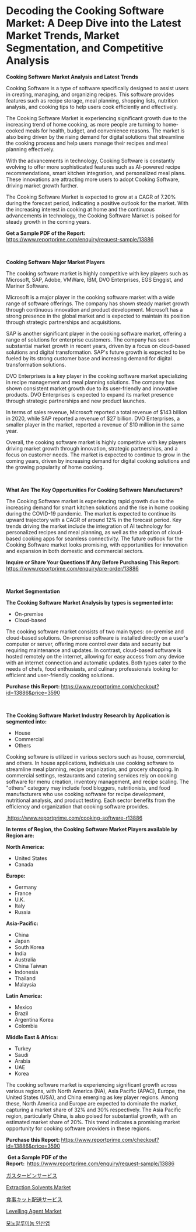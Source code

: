 <p><h1>Decoding the Cooking Software Market: A Deep Dive into the Latest Market Trends, Market Segmentation, and Competitive Analysis</h1></p><p><strong>Cooking Software Market Analysis and Latest Trends</strong></p>
<p><p>Cooking Software is a type of software specifically designed to assist users in creating, managing, and organizing recipes. This software provides features such as recipe storage, meal planning, shopping lists, nutrition analysis, and cooking tips to help users cook efficiently and effectively.</p><p>The Cooking Software Market is experiencing significant growth due to the increasing trend of home cooking, as more people are turning to home-cooked meals for health, budget, and convenience reasons. The market is also being driven by the rising demand for digital solutions that streamline the cooking process and help users manage their recipes and meal planning effectively.</p><p>With the advancements in technology, Cooking Software is constantly evolving to offer more sophisticated features such as AI-powered recipe recommendations, smart kitchen integration, and personalized meal plans. These innovations are attracting more users to adopt Cooking Software, driving market growth further.</p><p>The Cooking Software Market is expected to grow at a CAGR of 7.20% during the forecast period, indicating a positive outlook for the market. With the increasing interest in cooking at home and the continuous advancements in technology, the Cooking Software Market is poised for steady growth in the coming years.</p></p>
<p><strong>Get a Sample PDF of the Report:&nbsp;</strong> <a href="https://www.reportprime.com/enquiry/request-sample/13886">https://www.reportprime.com/enquiry/request-sample/13886</a></p>
<p>&nbsp;</p>
<p><strong>Cooking Software Major Market Players</strong></p>
<p><p>The cooking software market is highly competitive with key players such as Microsoft, SAP, Adobe, VMWare, IBM, DVO Enterprises, EGS Enggist, and Mariner Software. </p><p>Microsoft is a major player in the cooking software market with a wide range of software offerings. The company has shown steady market growth through continuous innovation and product development. Microsoft has a strong presence in the global market and is expected to maintain its position through strategic partnerships and acquisitions.</p><p>SAP is another significant player in the cooking software market, offering a range of solutions for enterprise customers. The company has seen substantial market growth in recent years, driven by a focus on cloud-based solutions and digital transformation. SAP's future growth is expected to be fueled by its strong customer base and increasing demand for digital transformation solutions.</p><p>DVO Enterprises is a key player in the cooking software market specializing in recipe management and meal planning solutions. The company has shown consistent market growth due to its user-friendly and innovative products. DVO Enterprises is expected to expand its market presence through strategic partnerships and new product launches.</p><p>In terms of sales revenue, Microsoft reported a total revenue of $143 billion in 2020, while SAP reported a revenue of $27 billion. DVO Enterprises, a smaller player in the market, reported a revenue of $10 million in the same year.</p><p>Overall, the cooking software market is highly competitive with key players driving market growth through innovation, strategic partnerships, and a focus on customer needs. The market is expected to continue to grow in the coming years, driven by increasing demand for digital cooking solutions and the growing popularity of home cooking.</p></p>
<p>&nbsp;</p>
<p><strong>What Are The Key Opportunities For Cooking Software Manufacturers?</strong></p>
<p><p>The Cooking Software market is experiencing rapid growth due to the increasing demand for smart kitchen solutions and the rise in home cooking during the COVID-19 pandemic. The market is expected to continue its upward trajectory with a CAGR of around 12% in the forecast period. Key trends driving the market include the integration of AI technology for personalized recipes and meal planning, as well as the adoption of cloud-based cooking apps for seamless connectivity. The future outlook for the Cooking Software market looks promising, with opportunities for innovation and expansion in both domestic and commercial sectors.</p></p>
<p><strong>Inquire or Share Your Questions If Any Before Purchasing This Report:</strong> <a href="https://www.reportprime.com/enquiry/pre-order/13886">https://www.reportprime.com/enquiry/pre-order/13886</a></p>
<p>&nbsp;</p>
<p><strong>Market Segmentation</strong></p>
<p><strong>The Cooking Software Market Analysis by types is segmented into:</strong></p>
<p><ul><li>On-premise</li><li>Cloud-based</li></ul></p>
<p><p>The cooking software market consists of two main types: on-premise and cloud-based solutions. On-premise software is installed directly on a user's computer or server, offering more control over data and security but requiring maintenance and updates. In contrast, cloud-based software is hosted remotely on the internet, allowing for easy access from any device with an internet connection and automatic updates. Both types cater to the needs of chefs, food enthusiasts, and culinary professionals looking for efficient and user-friendly cooking solutions.</p></p>
<p><strong>Purchase this Report:&nbsp;</strong><a href="https://www.reportprime.com/checkout?id=13886&price=3590">https://www.reportprime.com/checkout?id=13886&price=3590</a></p>
<p>&nbsp;</p>
<p><strong>The Cooking Software Market Industry Research by Application is segmented into:</strong></p>
<p><ul><li>House</li><li>Commercial</li><li>Others</li></ul></p>
<p><p>Cooking software is utilized in various sectors such as house, commercial, and others. In house applications, individuals use cooking software to streamline meal planning, recipe organization, and grocery shopping. In commercial settings, restaurants and catering services rely on cooking software for menu creation, inventory management, and recipe scaling. The "others" category may include food bloggers, nutritionists, and food manufacturers who use cooking software for recipe development, nutritional analysis, and product testing. Each sector benefits from the efficiency and organization that cooking software provides.</p></p>
<p><a href="https://www.reportprime.com/cooking-software-r13886">&nbsp;https://www.reportprime.com/cooking-software-r13886</a></p>
<p><strong>In terms of Region, the Cooking Software Market Players available by Region are:</strong></p>
<p>
    <p> <strong> North America: </strong>
        <ul>
            <li>United States</li>
            <li>Canada</li>
        </ul>
        </p> 
    <p> <strong> Europe: </strong>
        <ul>
            <li>Germany</li>
            <li>France</li>
            <li>U.K.</li>
            <li>Italy</li>
            <li>Russia</li>
        </ul>
        </p> 
    <p> <strong> Asia-Pacific: </strong>
        <ul>
            <li>China</li>
            <li>Japan</li>
            <li>South Korea</li>
            <li>India</li>
            <li>Australia</li>
            <li>China Taiwan</li>
            <li>Indonesia</li>
            <li>Thailand</li>
            <li>Malaysia</li>
        </ul>
        </p> 
    <p> <strong> Latin America: </strong>
        <ul>
            <li>Mexico</li>
            <li>Brazil</li>
            <li>Argentina Korea</li>
            <li>Colombia</li>
        </ul>
        </p> 
    <p> <strong> Middle East & Africa: </strong>
        <ul>
            <li>Turkey</li>
            <li>Saudi</li>
            <li>Arabia</li>
            <li>UAE</li>
            <li>Korea</li>
        </ul>
    </p>
    </p>
<p><p>The cooking software market is experiencing significant growth across various regions, with North America (NA), Asia Pacific (APAC), Europe, the United States (USA), and China emerging as key player regions. Among these, North America and Europe are expected to dominate the market, capturing a market share of 32% and 30% respectively. The Asia Pacific region, particularly China, is also poised for substantial growth, with an estimated market share of 20%. This trend indicates a promising market opportunity for cooking software providers in these regions.</p></p>
<p><strong>Purchase this Report: </strong><a href="https://www.reportprime.com/checkout?id=13886&price=3590">https://www.reportprime.com/checkout?id=13886&price=3590</a></p>
<p>&nbsp;<strong>Get a Sample PDF of the Report:&nbsp;&nbsp;</strong><a href="https://www.reportprime.com/enquiry/request-sample/13886">https://www.reportprime.com/enquiry/request-sample/13886</a></p>
<p><strong></strong></p>
<p><p><a href="https://github.com/hwbcz413288296/Market-Research-Report-List-1/blob/main/961019524865.md">ガスタービンサービス</a></p><p><a href="https://issuu.com/reportprime-2/docs/extraction-solvents-market-size-2030.pptx">Extraction Solvents Market</a></p><p><a href="https://github.com/efcvopdgkdx128/Market-Research-Report-List-1/blob/main/838204124864.md">食事キット配送サービス</a></p><p><a href="https://issuu.com/reportprime-2/docs/levelling-agent-market-size-2030.pptx">Levelling Agent Market</a></p><p><a href="https://github.com/RichardLueilwitz787/Market-Research-Report-List-1/blob/main/871828022905.md">모노알루미늄 인산염</a></p></p>